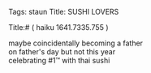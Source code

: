 Tags: staun
Title: SUSHI LOVERS
  
Title:# ( haiku 1641.7335.755 )  
  
maybe coincidentally becoming a father  
on father's day but not this year  
celebrating #1™ with thai sushi  
